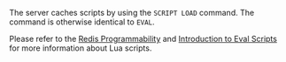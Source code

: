 The server caches scripts by using the `SCRIPT LOAD` command.
The command is otherwise identical to `EVAL`.

Please refer to the [Redis Programmability](/topics/programmability) and [Introduction to Eval Scripts](/topics/eval-intro) for more information about Lua scripts.

